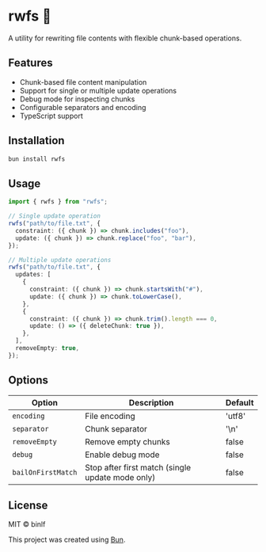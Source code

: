 # rwfs 🔄

A utility for rewriting file contents with flexible chunk-based operations.

## Features

- Chunk-based file content manipulation
- Support for single or multiple update operations
- Debug mode for inspecting chunks
- Configurable separators and encoding
- TypeScript support

## Installation

```bash
bun install rwfs
```

## Usage

```typescript
import { rwfs } from "rwfs";

// Single update operation
rwfs("path/to/file.txt", {
  constraint: ({ chunk }) => chunk.includes("foo"),
  update: ({ chunk }) => chunk.replace("foo", "bar"),
});

// Multiple update operations
rwfs("path/to/file.txt", {
  updates: [
    {
      constraint: ({ chunk }) => chunk.startsWith("#"),
      update: ({ chunk }) => chunk.toLowerCase(),
    },
    {
      constraint: ({ chunk }) => chunk.trim().length === 0,
      update: () => ({ deleteChunk: true }),
    },
  ],
  removeEmpty: true,
});
```

## Options

| Option             | Description                                      | Default |
| ------------------ | ------------------------------------------------ | ------- |
| `encoding`         | File encoding                                    | 'utf8'  |
| `separator`        | Chunk separator                                  | '\n'    |
| `removeEmpty`      | Remove empty chunks                              | false   |
| `debug`            | Enable debug mode                                | false   |
| `bailOnFirstMatch` | Stop after first match (single update mode only) | false   |

## License

MIT © binlf

This project was created using [Bun](https://bun.sh).

